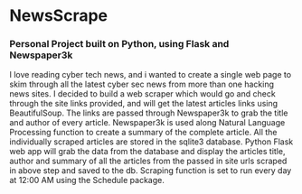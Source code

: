 # NewsScrape
### Personal Project built on Python, using Flask and Newspaper3k

I love reading cyber tech news, and i wanted to create a single web page to skim through all the latest cyber sec news from more than one hacking news sites.
I decided to build a web scraper which would go and check through the site links provided, and will get the latest articles links using BeautifulSoup.
The links are passed through Newspaper3k to grab the title and author of every article.
Newspaper3k is used along Natural Language Processing function to create a summary of the complete article.
All the individually scraped articles are stored in the sqlite3 database.
Python Flask web app will grab the data from the database and display the articles title, author and summary of all the articles from the passed in site urls scraped in above step and saved to the db.
Scraping function is set to run every day at 12:00 AM using the Schedule package.
